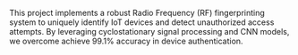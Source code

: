This project implements a robust Radio Frequency (RF) fingerprinting system to uniquely identify IoT devices and detect unauthorized access attempts. By leveraging cyclostationary signal processing and CNN models, we overcome achieve 99.1% accuracy in device authentication.
